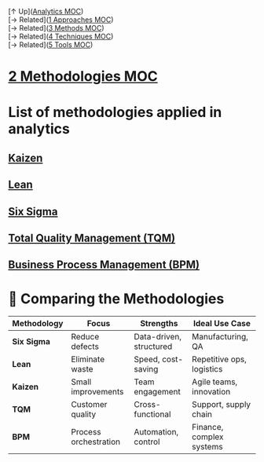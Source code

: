 [↑ Up]([Analytics MOC](../../Analytics%20MOC.md))  
[→ Related]([1 Approaches MOC](../1%20Approaches/1%20Approaches%20MOC.md))  
[→ Related]([3 Methods MOC](../3%20Methods/3%20Methods%20MOC.md))  
[→ Related]([4 Techniques MOC](../4%20Techniques/4%20Techniques%20MOC.md))  
[→ Related]([5 Tools MOC](../5%20Tools/5%20Tools%20MOC.md))

# [2 Methodologies MOC](.md)

# List of methodologies applied in analytics
## [Kaizen](Kaizen.md)
## [Lean](Lean.md)
## [Six Sigma](Six%20Sigma.md)
## [Total Quality Management (TQM)](Total%20Quality%20Management%20(TQM).md)
## [Business Process Management (BPM)](Business%20Process%20Management%20(BPM).md)


# 📌 Comparing the Methodologies

| Methodology | Focus | Strengths | Ideal Use Case |
|-------------|-------|-----------|----------------|
| **Six Sigma** | Reduce defects | Data-driven, structured | Manufacturing, QA |
| **Lean** | Eliminate waste | Speed, cost-saving | Repetitive ops, logistics |
| **Kaizen** | Small improvements | Team engagement | Agile teams, innovation |
| **TQM** | Customer quality | Cross-functional | Support, supply chain |
| **BPM** | Process orchestration | Automation, control | Finance, complex systems |
